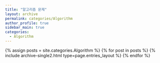 ```yaml
---
title: "알고리즘 문제"
layout: archive
permalink: categories/Algorithm
author_profile: true
sidebar_main: true
categories:
  - Algorithm
---
```



{% assign posts = site.categories.Algorithm %}
{% for post in posts %} {% include archive-single2.html type=page.entries_layout %} {% endfor %}
